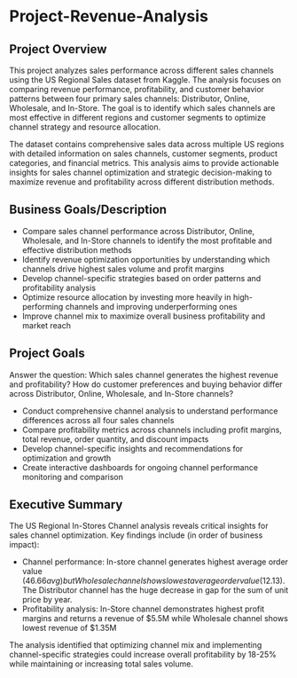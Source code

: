 # Project-Revenue-Analysis

## Project Overview

This project analyzes sales performance across different sales channels using the US Regional Sales dataset from Kaggle. The analysis focuses on comparing revenue performance, profitability, and customer behavior patterns between four primary sales channels: Distributor, Online, Wholesale, and In-Store. The goal is to identify which sales channels are most effective in different regions and customer segments to optimize channel strategy and resource allocation.

The dataset contains comprehensive sales data across multiple US regions with detailed information on sales channels, customer segments, product categories, and financial metrics. This analysis aims to provide actionable insights for sales channel optimization and strategic decision-making to maximize revenue and profitability across different distribution methods.

## Business Goals/Description

- Compare sales channel performance across Distributor, Online, Wholesale, and In-Store channels to identify the most profitable and effective distribution methods
- Identify revenue optimization opportunities by understanding which channels drive highest sales volume and profit margins
- Develop channel-specific strategies based on order patterns and profitability analysis
- Optimize resource allocation by investing more heavily in high-performing channels and improving underperforming ones
- Improve channel mix to maximize overall business profitability and market reach

## Project Goals
Answer the question: Which sales channel generates the highest revenue and profitability? How do customer preferences and buying behavior differ across Distributor, Online, Wholesale, and In-Store channels?

- Conduct comprehensive channel analysis to understand performance differences across all four sales channels
- Compare profitability metrics across channels including profit margins, total revenue, order quantity, and discount impacts
- Develop channel-specific insights and recommendations for optimization and growth
- Create interactive dashboards for ongoing channel performance monitoring and comparison

## Executive Summary
The US Regional In-Stores Channel analysis reveals critical insights for sales channel optimization.
Key findings include (in order of business impact):

- Channel performance: In-store channel generates highest average order value ($46.66 avg) but Wholesale channel shows lowest average order value ($12.13). The Distributor channel has the huge decrease in gap for the sum of unit price by year.  
- Profitability analysis: In-Store channel demonstrates highest profit margins and returns a revenue of $5.5M while Wholesale channel shows lowest revenue of $1.35M

The analysis identified that optimizing channel mix and implementing channel-specific strategies could increase overall profitability by 18-25% while maintaining or increasing total sales volume.

